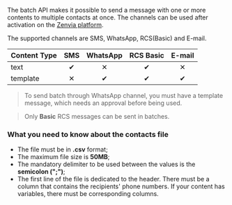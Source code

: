 The batch API makes it possible to send a message with one or more contents to multiple contacts at once. The channels can be used after activation on the [Zenvia platform](https://app.zenvia.com/home/credentials).

The supported channels are SMS, WhatsApp, RCS(Basic) and E-mail.

| Content Type | SMS | WhatsApp | RCS Basic | E-mail
|---|:---:|:---:|:---:|:---:|
| text | &#10004; | &#10005; | &#10004; | &#10005;
| template | &#10005; | &#10004; | &#10004; | &#10004;


> To send batch through WhatsApp channel, you must have a template message, which needs an approval before being used.

> Only **Basic** RCS messages can be sent in batches.

### What you need to know about the contacts file

* The file must be in **.csv** format;
* The maximum file size is **50MB**;
* The mandatory delimiter to be used between the values ​​is the **semicolon (";")**;
* The first line of the file is dedicated to the header. There must be a column that contains the recipients' phone numbers. If your content has variables, there must be corresponding columns.
